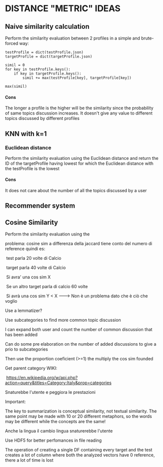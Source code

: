 # DISTANCE "METRIC" IDEAS

## Naive similarity calculation

Perform the similarity evaluation between 2 profiles in a simple and brute-forced way:
```
testProfile = dict(testProfile.json)
targetProfile = dict(targetProfile.json)

simil = 0
for key in testProfile.keys():
    if key in targetProfile.keys():
        simil += max(testProfile[key], targetProfile[key])
        
max(simil)
```

#### Cons
The longer a profile is the higher will be the similarity since the probability of same topics discussion increases.
It doesn't give any value to different topics discussed by different profiles


## KNN with k=1
### Euclidean distance

Perform the similarity evaluation using the Euclidean distance and return the ID of the targetProfile having lowest for which the Euclidean distance with the testProfile is the lowest

#### Cons
It does not care about the number of all the topics discussed by a user


## Recommender system

## Cosine Similarity

Perform the similarity evaluation using the



problema: cosine sim a differenza della jaccard tiene conto del numero di reference quindi es:

​	test parla 20 volte di Calcio

​	target parla 40 volte di Calcio

​	Si avra' una cos sim X



​	Se un altro target parla di calcio 60 volte

​	Si avrà una cos sim Y < X  ---> Non è un problema dato che è ciò che voglio



Use a lemmatizer?

Use subcategories to find more common topic discussion

I can expand both user and count the number of common discussion that has been added

Can do some pre elaboration on the number of added discussions to give a prio to subcategories

Then use the proportion coeficient (>=1) the multiply the cos sim founded





Get parent category WIKI:

​	 https://en.wikipedia.org/w/api.php?action=query&titles=Category:Italy&prop=categories 



Snaturebbe l'utente e peggiora le prestazioni



Important:

 The key to summarization is conceptual similarity, not textual similarity. The same point may be made with 10 or 20 different metaphors, so the words may be different while the concepts are the same! 



Anche la lingua il cambio lingua snaturerebbe l'utente



Use HDF5 for better perfomances in file reading

The operation of creating a single DF containing every target and the test creates a lot of column where both the analyzed vectors have 0 reference, there a lot of time is lost